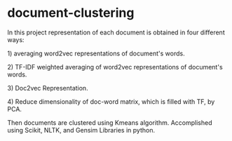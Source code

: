 # document-clustering
<p>In this project representation of each document is obtained in four different ways:</p>

<p>1) averaging word2vec representations of document's words. </p>
<p>2) TF-IDF weighted averaging of word2vec representations of document's words. </p>
<p>3) Doc2vec Representation. </p>
<p>4) Reduce dimensionality of doc-word matrix, which is filled with TF, by PCA. </p>

Then documents are clustered using Kmeans algorithm. Accomplished using Scikit, NLTK, and Gensim Libraries in python.
